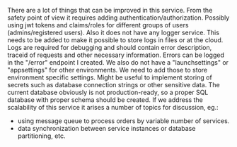There are a lot of things that can be improved in this service. 
From the safety point of view it requires adding authentication/authorization. Possibly using jwt tokens and claims/roles for different groups of users (admins/registered users).
Also it does not have any logger service. This needs to be added to make it possible to store logs in files or at the cloud. 
Logs are required for debugging and should contain error description, traceid of requests and other necessary information. Errors can be logged in the "/error" endpoint I created.
We also do not have a "launchsettings" or "appsettings" for other environments. We need to add those to store environment specific settings.
Might be useful to implement storing of secrets such as database connection strings or other sensitive data.
The current database obviously is not production-ready, so a proper SQL database with proper schema should be created.
If we address the scalability of this service it arises a number of topics for discussion, eg.:
- using message queue to process orders by variable number of services.
- data synchronization between service instances or database partitioning, etc.